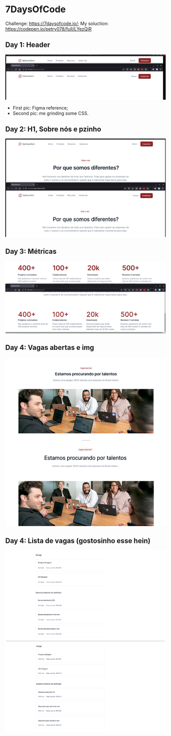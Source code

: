# 7DaysOfCode
Challenge: https://7daysofcode.io/;
My soluction: https://codepen.io/petry078/full/LYezQjR

## Day 1: Header
![proof](https://raw.githubusercontent.com/petry078/7DaysOfCode/main/proof.png)
* First pic: Figma reference;
* Second pic: me grinding some CSS.

## Day 2: H1, Sobre nós e pzinho
![proof](https://raw.githubusercontent.com/petry078/7DaysOfCode/main/proof2.png)

## Day 3: Métricas
![proof](https://raw.githubusercontent.com/petry078/7DaysOfCode/main/proof3.png)

## Day 4: Vagas abertas e img
![proof](https://raw.githubusercontent.com/petry078/7DaysOfCode/main/proof4.png)

## Day 4: Lista de vagas (gostosinho esse hein)
![proof](https://raw.githubusercontent.com/petry078/7DaysOfCode/main/proof5.png)
